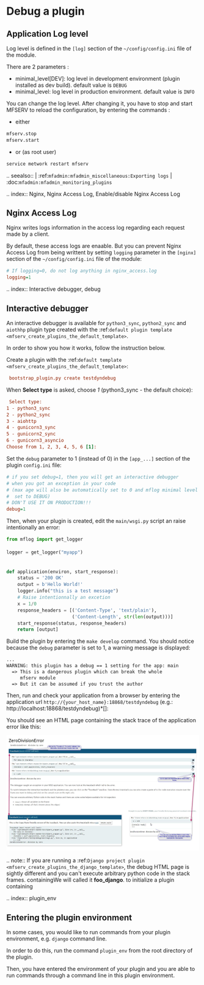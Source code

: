 # Debug a plugin

## Application Log level

Log level is defined in the `[log]` section of the `~/config/config.ini` file of the module.

There are 2 parameters :

- minimal_level[DEV]: log level in development environment (plugin installed as dev build). default value is `DEBUG`
- minimal_level: log level in production environment. default value is `INFO`

You can change the log level. After changing it, you have to stop and start MFSERV to reload the configuration, by entering the commands :

- either
```bash
mfserv.stop
mfserv.start
```

- or (as root user)
```bash
service metwork restart mfserv
```
.. seealso::
    | :ref:`mfadmin:mfadmin_miscellaneous:Exporting logs`
    | :doc:`mfadmin:mfadmin_monitoring_plugins`

.. index:: Nginx, Nginx Access Log, Enable/disable Nginx Access Log
## Nginx Access Log

Nginx writes logs information in the access log regarding each request made by a client.

By default, these access logs are enaable. But you can prevent Nginx Access Log from being writtent by setting `logging` parameter in the  `[nginx]` section of the `~/config/config.ini` file of the module:

```cfg
# If logging=0, do not log anything in nginx_access.log
logging=1
```
.. index:: Interactive debugger, debug
## Interactive debugger

An interactive debugger is available for `python3_sync`,  `python2_sync` and `aiothhp` plugin type created with the :ref:`default plugin template <mfserv_create_plugins_the_default_template>`.

In order to show you how it works, follow the instruction below.


Create a plugin with the :ref:`default template <mfserv_create_plugins_the_default_template>`:
```cfg
 bootstrap_plugin.py create testdyndebug
```

When **Select type** is asked, choose *1* (python3_sync - the default choice):

```cfg
 Select type:
1 - python3_sync
2 - python2_sync
3 - aiohttp
4 - gunicorn3_sync
5 - gunicorn2_sync
6 - gunicorn3_asyncio
Choose from 1, 2, 3, 4, 5, 6 [1]:
```

Set the `debug` parameter to 1 (instead of 0) in the `[app_...]` section of the plugin `config.ini` file:
```cfg
# if you set debug=1, then you will get an interactive debugger
# when you got an exception in your code
# (max age will also be automatically set to 0 and mflog minimal level will be
#  set to DEBUG)
# DON'T USE IT ON PRODUCTION!!!
debug=1
```

Then, when your plugin is created, edit the `main/wsgi.py` script an raise intentionally an error:
```python
from mflog import get_logger

logger = get_logger("myapp")


def application(environ, start_response):
    status = '200 OK'
    output = b'Hello World!'
    logger.info("this is a test message")
    # Raise intentionnally an excetion
    x = 1/0
    response_headers = [('Content-Type', 'text/plain'),
                        ('Content-Length', str(len(output)))]
    start_response(status, response_headers)
    return [output]
```

Build the plugin by entering the `make develop` command. You should notice because the `debug` parameter is set to 1, a warning message is displayed:
```
...
WARNING: this plugin has a debug == 1 setting for the app: main
  => This is a dangerous plugin which can break the whole
     mfserv module
  => But it can be assumed if you trust the author
```

Then, run and check your application from a browser by entering the application url `http://{your_host_name}:18868/testdyndebug` (e.g.: http://localhost:18868/testdyndebug)*[]:

You should see an HTML page containing the stack trace of the application error like this:

![Interactive debugger](mfserv_debug_interactive.jpg)

.. note::
    If you are running a :ref:`Django project plugin <mfserv_create_plugins_the_django_template>`, the debug HTML page is sightly different and you can't execute arbitrary python code in the stack frames.  containingWe will called it **foo_django**. to initialize a plugin containing


.. index:: plugin_env
## Entering the plugin environment

In some cases, you would like to run commands from your plugin environment, e.g. `django` command line.

In order to do this, run the command `plugin_env` from the root directory of the plugin.

Then, you have entered the environment of your plugin and you are able to run commands through a command line in this plugin environment.
